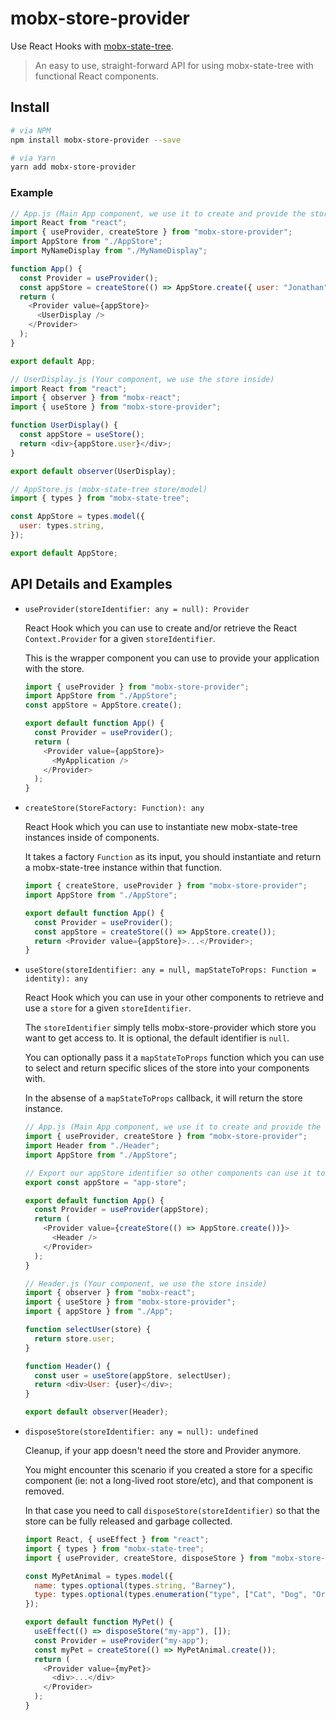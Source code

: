 # mobx-store-provider

Use React Hooks with [mobx-state-tree](http://mobx-state-tree.js.org/).

> An easy to use, straight-forward API for using mobx-state-tree with functional React components.

## Install

```bash
# via NPM
npm install mobx-store-provider --save
```

```bash
# via Yarn
yarn add mobx-store-provider
```

### Example

```javascript
// App.js (Main App component, we use it to create and provide the store)
import React from "react";
import { useProvider, createStore } from "mobx-store-provider";
import AppStore from "./AppStore";
import MyNameDisplay from "./MyNameDisplay";

function App() {
  const Provider = useProvider();
  const appStore = createStore(() => AppStore.create({ user: "Jonathan" }));
  return (
    <Provider value={appStore}>
      <UserDisplay />
    </Provider>
  );
}

export default App;
```

```javascript
// UserDisplay.js (Your component, we use the store inside)
import React from "react";
import { observer } from "mobx-react";
import { useStore } from "mobx-store-provider";

function UserDisplay() {
  const appStore = useStore();
  return <div>{appStore.user}</div>;
}

export default observer(UserDisplay);
```

```javascript
// AppStore.js (mobx-state-tree store/model)
import { types } from "mobx-state-tree";

const AppStore = types.model({
  user: types.string,
});

export default AppStore;
```

## API Details and Examples

- `useProvider(storeIdentifier: any = null): Provider`

  React Hook which you can use to create and/or retrieve the React `Context.Provider` for a given `storeIdentifier`.

  This is the wrapper component you can use to provide your application with the store.

  ```javascript
  import { useProvider } from "mobx-store-provider";
  import AppStore from "./AppStore";
  const appStore = AppStore.create();

  export default function App() {
    const Provider = useProvider();
    return (
      <Provider value={appStore}>
        <MyApplication />
      </Provider>
    );
  }
  ```

- `createStore(StoreFactory: Function): any`

  React Hook which you can use to instantiate new mobx-state-tree instances inside of components.

  It takes a factory `Function` as its input, you should instantiate and return a mobx-state-tree instance within that function.

  ```javascript
  import { createStore, useProvider } from "mobx-store-provider";
  import AppStore from "./AppStore";

  export default function App() {
    const Provider = useProvider();
    const appStore = createStore(() => AppStore.create());
    return <Provider value={appStore}>...</Provider>;
  }
  ```

- `useStore(storeIdentifier: any = null, mapStateToProps: Function = identity): any`

  React Hook which you can use in your other components to retrieve and use a `store` for a given `storeIdentifier`.

  The `storeIdentifier` simply tells mobx-store-provider which store you want to get access to. It is optional, the default identifier is `null`.

  You can optionally pass it a `mapStateToProps` function which you can use to select and return specific slices of the store into your components with.

  In the absense of a `mapStateToProps` callback, it will return the store instance.

  ```javascript
  // App.js (Main App component, we use it to create and provide the store)
  import { useProvider, createStore } from "mobx-store-provider";
  import Header from "./Header";
  import AppStore from "./AppStore";

  // Export our appStore identifier so other components can use it to pull in the store.
  export const appStore = "app-store";

  export default function App() {
    const Provider = useProvider(appStore);
    return (
      <Provider value={createStore(() => AppStore.create())}>
        <Header />
      </Provider>
    );
  }
  ```

  ```javascript
  // Header.js (Your component, we use the store inside)
  import { observer } from "mobx-react";
  import { useStore } from "mobx-store-provider";
  import { appStore } from "./App";

  function selectUser(store) {
    return store.user;
  }

  function Header() {
    const user = useStore(appStore, selectUser);
    return <div>User: {user}</div>;
  }

  export default observer(Header);
  ```

* `disposeStore(storeIdentifier: any = null): undefined`

  Cleanup, if your app doesn't need the store and Provider anymore.

  You might encounter this scenario if you created a store for a specific component (ie: not a long-lived root store/etc), and that component is removed.

  In that case you need to call `disposeStore(storeIdentifier)` so that the store can be fully released and garbage collected.

  ```javascript
  import React, { useEffect } from "react";
  import { types } from "mobx-state-tree";
  import { useProvider, createStore, disposeStore } from "mobx-store-provider";

  const MyPetAnimal = types.model({
    name: types.optional(types.string, "Barney"),
    type: types.optional(types.enumeration("type", ["Cat", "Dog", "Orangutan"]), "Dog"),
  });

  export default function MyPet() {
    useEffect(() => disposeStore("my-app"), []);
    const Provider = useProvider("my-app");
    const myPet = createStore(() => MyPetAnimal.create());
    return (
      <Provider value={myPet}>
        <div>...</div>
      </Provider>
    );
  }
  ```
